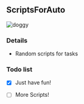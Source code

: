 ## ScriptsForAuto 
<img src="https://image.ibb.co/bEF0B7/doggy.gif" alt="doggy" border="0">

### Details
- Random scripts for tasks

### Todo list
- [x] Just have fun!
- [ ] More Scripts!

